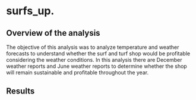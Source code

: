 # surfs_up.
## Overview of the analysis
The objective of this analysis was to analyze temperature and weather forecasts to understand whether the surf and turf shop would be profitable considering the weather conditions. In this analysis there are December weather reports and June weather reports to determine whether the shop will remain sustainable and profitable throughout the year. 

## Results
